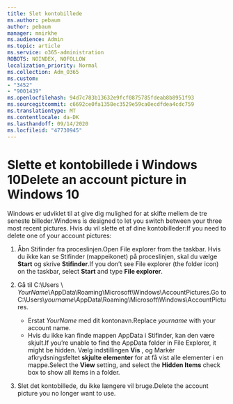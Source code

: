 ```yaml
---
title: Slet kontobillede
ms.author: pebaum
author: pebaum
manager: mnirkhe
ms.audience: Admin
ms.topic: article
ms.service: o365-administration
ROBOTS: NOINDEX, NOFOLLOW
localization_priority: Normal
ms.collection: Adm_O365
ms.custom:
- "3452"
- "9001439"
ms.openlocfilehash: 94d7c783b13632e9fcf0875785fdeab8b8951f93
ms.sourcegitcommit: c6692ce0fa1358ec3529e59ca0ecdfdea4cdc759
ms.translationtype: MT
ms.contentlocale: da-DK
ms.lasthandoff: 09/14/2020
ms.locfileid: "47730945"
---
```

# <a name="delete-an-account-picture-in-windows-10"></a><span data-ttu-id="222b2-102">Slette et kontobillede i Windows 10</span><span class="sxs-lookup"><span data-stu-id="222b2-102">Delete an account picture in Windows 10</span></span>

<span data-ttu-id="222b2-103">Windows er udviklet til at give dig mulighed for at skifte mellem de tre seneste billeder.</span><span class="sxs-lookup"><span data-stu-id="222b2-103">Windows is designed to let you switch between your three most recent pictures.</span></span> <span data-ttu-id="222b2-104">Hvis du vil slette et af dine kontobilleder:</span><span class="sxs-lookup"><span data-stu-id="222b2-104">If you need to delete one of your account pictures:</span></span>

1. <span data-ttu-id="222b2-105">Åbn Stifinder fra proceslinjen.</span><span class="sxs-lookup"><span data-stu-id="222b2-105">Open File explorer from the taskbar.</span></span> <span data-ttu-id="222b2-106">Hvis du ikke kan se Stifinder (mappeikonet) på proceslinjen, skal du vælge **Start** og skrive **Stifinder**.</span><span class="sxs-lookup"><span data-stu-id="222b2-106">If you don’t see File explorer (the folder icon) on the taskbar, select **Start** and type **File explorer**.</span></span>

2. <span data-ttu-id="222b2-107">Gå til C:\Users \\ *YourName*\AppData\Roaming\Microsoft\Windows\AccountPictures.</span><span class="sxs-lookup"><span data-stu-id="222b2-107">Go to C:\Users\\*yourname*\AppData\Roaming\Microsoft\Windows\AccountPictures.</span></span> 
    - <span data-ttu-id="222b2-108">Erstat *YourName* med dit kontonavn.</span><span class="sxs-lookup"><span data-stu-id="222b2-108">Replace *yourname* with your account name.</span></span>
    - <span data-ttu-id="222b2-109">Hvis du ikke kan finde mappen AppData i Stifinder, kan den være skjult.</span><span class="sxs-lookup"><span data-stu-id="222b2-109">If you’re unable to find the AppData folder in File Explorer, it might be hidden.</span></span> <span data-ttu-id="222b2-110">Vælg indstillingen **Vis** , og Markér afkrydsningsfeltet **skjulte elementer** for at få vist alle elementer i en mappe.</span><span class="sxs-lookup"><span data-stu-id="222b2-110">Select the **View** setting, and select the **Hidden Items** check box to show all items in a folder.</span></span>

3. <span data-ttu-id="222b2-111">Slet det kontobillede, du ikke længere vil bruge.</span><span class="sxs-lookup"><span data-stu-id="222b2-111">Delete the account picture you no longer want to use.</span></span>
 
 